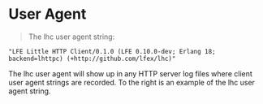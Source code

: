# User Agent

> The lhc user agent string:

```
"LFE Little HTTP Client/0.1.0 (LFE 0.10.0-dev; Erlang 18; backend=lhttpc) (+http://github.com/lfex/lhc)"
```

The lhc user agent will show up in any HTTP server log files where client user
agent strings are recorded. To the right is an example of the lhc user agent
string.
